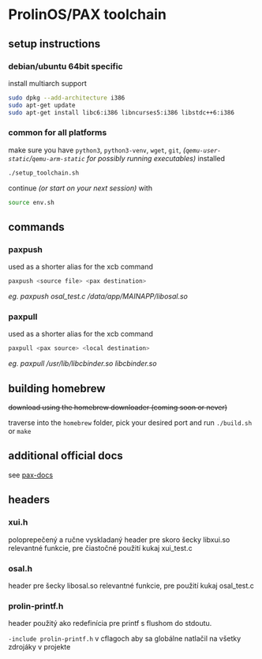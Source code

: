 # ProlinOS/PAX toolchain

## setup instructions
### debian/ubuntu 64bit specific
install multiarch support
```bash
sudo dpkg --add-architecture i386
sudo apt-get update
sudo apt-get install libc6:i386 libncurses5:i386 libstdc++6:i386
```

### common for all platforms
make sure you have `python3`, `python3-venv`, `wget`, `git`, *(`qemu-user-static`/`qemu-arm-static` for possibly running executables)* installed

```bash
./setup_toolchain.sh
```

continue *(or start on your next session)* with
```bash
source env.sh
```

## commands
### paxpush
used as a shorter alias for the xcb command
```bash
paxpush <source file> <pax destination>
```
*eg. paxpush osal_test.c /data/app/MAINAPP/libosal.so*

### paxpull
used as a shorter alias for the xcb command
```bash
paxpull <pax source> <local destination>
```
*eg. paxpull /usr/lib/libcbinder.so libcbinder.so*

## building homebrew
~~download using the homebrew downloader (coming soon or never)~~

traverse into the `homebrew` folder, pick your desired port and run `./build.sh` or `make`

## additional official docs
see [pax-docs](https://github.com/370network/pax-s920/tree/main/pax-docs)

## headers

### xui.h
poloprepečený a ručne vyskladaný header pre skoro šecky libxui.so relevantné funkcie, pre čiastočné použití kukaj xui_test.c

### osal.h
header pre šecky libosal.so relevantné funkcie, pre použití kukaj osal_test.c

### prolin-printf.h
header použitý ako redefinícia pre printf s flushom do stdoutu.

`-include prolin-printf.h` v cflagoch aby sa globálne natlačil na všetky zdrojáky v projekte
